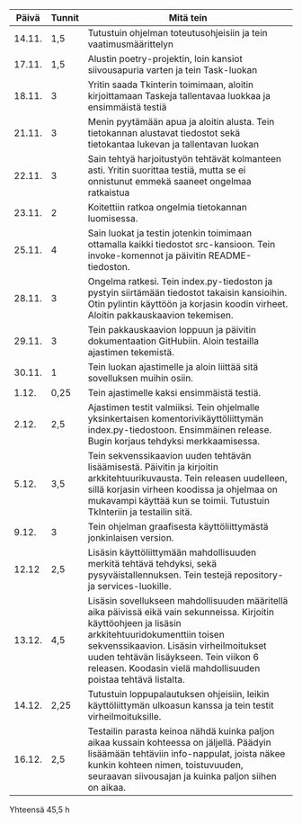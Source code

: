 Päivä | Tunnit | Mitä tein
--- | --- | ---
14.11. | 1,5 | Tutustuin ohjelman toteutusohjeisiin ja tein vaatimusmäärittelyn
17.11. | 1,5 | Alustin poetry-projektin, loin kansiot siivousapuria varten ja tein Task-luokan 
18.11. | 3 | Yritin saada Tkinterin toimimaan, aloitin kirjoittamaan Taskeja tallentavaa luokkaa ja ensimmäistä testiä
21.11. | 3 | Menin pyytämään apua ja aloitin alusta. Tein tietokannan alustavat tiedostot sekä tietokantaa lukevan ja tallentavan luokan
22.11. | 3 | Sain tehtyä harjoitustyön tehtävät kolmanteen asti. Yritin suorittaa testiä, mutta se ei onnistunut emmekä saaneet ongelmaa ratkaistua
23.11. | 2 | Koitettiin ratkoa ongelmia tietokannan luomisessa.
25.11. | 4 | Sain luokat ja testin jotenkin toimimaan ottamalla kaikki tiedostot src-kansioon. Tein invoke-komennot ja päivitin README-tiedoston.
28.11. | 3 | Ongelma ratkesi. Tein index.py-tiedoston ja pystyin siirtämään tiedostot takaisin kansioihin. Otin pylintin käyttöön ja korjasin koodin virheet. Aloitin pakkauskaavion tekemisen.
29.11. | 3 | Tein pakkauskaavion loppuun ja päivitin dokumentaation GitHubiin. Aloin testailla ajastimen tekemistä.
30.11. | 1 | Tein luokan ajastimelle ja aloin liittää sitä sovelluksen muihin osiin.
1.12. | 0,25 | Tein ajastimelle kaksi ensimmäistä testiä.
2.12. | 2,5 | Ajastimen testit valmiiksi. Tein ohjelmalle yksinkertaisen komentorivikäyttöliittymän index.py-tiedostoon. Ensimmäinen release. Bugin korjaus tehdyksi merkkaamisessa. 
5.12. | 3,5 | Tein sekvenssikaavion uuden tehtävän lisäämisestä. Päivitin ja kirjoitin arkkitehtuurikuvausta. Tein releasen uudelleen, sillä korjasin virheen koodissa ja ohjelmaa on mukavampi käyttää kun se toimii. Tutustuin TkInteriin ja testailin sitä.
9.12. | 3 | Tein ohjelman graafisesta käyttöliittymästä jonkinlaisen version.
12.12 | 2,5 | Lisäsin käyttöliittymään mahdollisuuden merkitä tehtävä tehdyksi, sekä pysyväistallennuksen. Tein testejä repository- ja services-luokille.
13.12. | 4,5 | Lisäsin sovellukseen mahdollisuuden määritellä aika päivissä eikä vain sekunneissa. Kirjoitin käyttöohjeen ja lisäsin arkkitehtuuridokumenttiin toisen sekvenssikaavion. Lisäsin virheilmoitukset uuden tehtävän lisäykseen. Tein viikon 6 releasen. Koodasin vielä mahdollisuuden poistaa tehtävä listalta.
14.12. | 2,25 | Tutustuin loppupalautuksen ohjeisiin, leikin käyttöliittymän ulkoasun kanssa ja tein testit virheilmoituksille.
16.12. | 2,5 | Testailin parasta keinoa nähdä kuinka paljon aikaa kussain kohteessa on jäljellä. Päädyin lisäämään tehtäviin info-nappulat, joista näkee kunkin kohteen nimen, toistuvuuden, seuraavan siivousajan ja kuinka paljon siihen on aikaa.

Yhteensä 45,5 h
